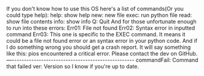 If you don't know how to use this OS here's a list of commands(Or you could type help):
help:   show help
new:    new file
exec:   run python file
read:   show file contents
info:   show info
Q:      Quit
And for those unfortunate enough to run into these errors:
Err01: File not found 
Err02:  Syntax error in inputted command
Err03: This one is specific to the EXEC command. It means it could be a file not found error or an syntax error in your python code.
And if I do something wrong you should get a crash report. It will say something like this:
pios encountered a critical error. Please contact the dev on GitHub.
—--------------------------------------------------
commandFail: Command that failed ver: Version so I know if you're up to date. 
